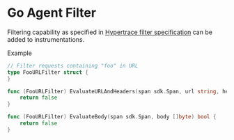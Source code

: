 # Go Agent Filter

Filtering capability as specified in [Hypertrace filter specification](https://github.com/hypertrace/specification/blob/main/agent/filtering.md) can be added to instrumentations.

Example

```go
// Filter requests containing "foo" in URL
type FooURLFilter struct {
}

func (FooURLFilter) EvaluateURLAndHeaders(span sdk.Span, url string, headers map[string][]string) bool {
	return false
}

func (FooURLFilter) EvaluateBody(span sdk.Span, body []byte) bool {
	return false
}
```

